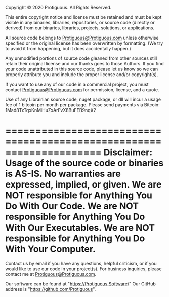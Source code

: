 Copyright © 2020 Protiguous. All Rights Reserved.

This entire copyright notice and license must be retained and must be kept visible in any binaries, libraries, repositories, or source code (directly or derived) from our binaries, libraries, projects, solutions, or applications.

All source code belongs to Protiguous@Protiguous.com unless otherwise specified or the original license has been overwritten by formatting. (We try to avoid it from happening, but it does accidentally happen.)

Any unmodified portions of source code gleaned from other sources still retain their original license and our thanks goes to those Authors.
If you find your code unattributed in this source code, please let us know so we can properly attribute you and include the proper license and/or copyright(s).

If you want to use any of our code in a commercial project, you must contact Protiguous@Protiguous.com for permission, license, and a quote.

Use of any Librainian source code, nuget package, or dll will incur a usage fee of 1 bitcoin per month per package.
Please send payments via Bitcoin: 1Mad8TxTqxKnMiHuZxArFvX8BuFEB9nqX2

====================================================================
Disclaimer:  Usage of the source code or binaries is AS-IS.
    No warranties are expressed, implied, or given.
    We are NOT responsible for Anything You Do With Our Code.
    We are NOT responsible for Anything You Do With Our Executables.
    We are NOT responsible for Anything You Do With Your Computer.
====================================================================

Contact us by email if you have any questions, helpful criticism, or if you would like to use our code in your project(s).
For business inquiries, please contact me at Protiguous@Protiguous.com.

Our software can be found at "https://Protiguous.Software/"
Our GitHub address is "https://github.com/Protiguous".